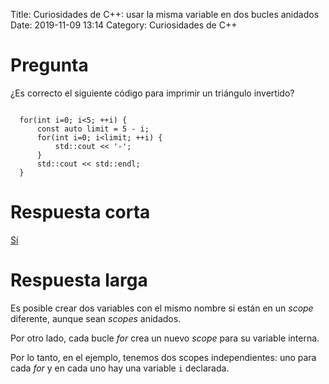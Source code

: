 Title: Curiosidades de C++: usar la misma variable en dos bucles anidados
Date: 2019-11-09 13:14
Category: Curiosidades de C++


# Pregunta

¿Es correcto el siguiente código para imprimir un triángulo invertido?

```

  for(int i=0; i<5; ++i) {
      const auto limit = 5 - i;
      for(int i=0; i<limit; ++i) {
          std::cout << '-';
      }
	  std::cout << std::endl;
  }

```

# Respuesta corta

[Sí](https://coliru.stacked-crooked.com/a/c4049493567cbfa8)


# Respuesta larga

Es posible crear dos variables con el mismo nombre si están en un *scope* diferente, aunque sean *scopes* anidados.

Por otro lado, cada bucle *for* crea un nuevo *scope* para su variable interna.

Por lo tanto, en el ejemplo, tenemos dos scopes independientes: uno para cada *for* y en cada uno hay una variable ```i``` declarada.
